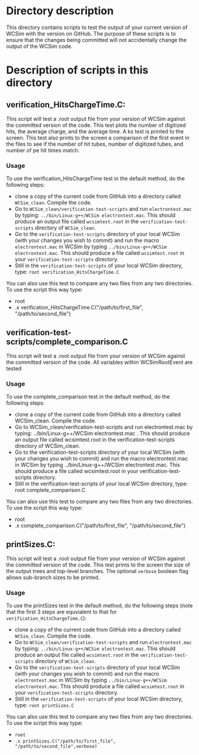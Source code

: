 # Directory description

This directory contains scripts to test the output of your current version of WCSim with the version on GitHub. 
The purpose of these scripts is to ensure that the changes being committed will not accidentally change the output of the WCSim code. 

# Description of scripts in this directory

## verification_HitsChargeTime.C: 

This script will test a .root output file from your version of WCSim against the committed version of the code. 
This test plots the number of digitized hits, the average charge, and the average time. 
A ks test is printed to the screen. This test also prints to the screen a comparison of the first event in the files to see if the number of hit tubes, number of digitized tubes, and number of pe hit times match. 

### Usage
To use the verification_HitsChargeTime test in the default method, do the following steps:
* clone a copy of the current code from GitHub into a directory called `WCSim_clean`. Compile the code. 
* Go to `WCSim_clean/verification-test-scripts` and run `electrontest.mac` by typing: `../bin/Linux-g++/WCSim electrontest.mac`. This should produce an output file called `wcsimtest.root` in the `verification-test-scripts` directory of `WCSim_clean`. 
* Go to the `verification-test-scripts` directory of your local WCSim (with your changes you wish to commit) and run the macro `electrontest.mac` in WCSim by typing `../bin/Linux-g++/WCSim electrontest.mac`. This should produce a file called `wcsimtest.root` in your `verification-test-scripts` directory. 
* Still in the `verification-test-scripts` of your local WCSim directory, type: `root verification_HitsChargeTime.C`

You can also use this test to compare any two files from any two directories. To use the script this way type:
* root 
* .x verification_HitsChargeTime.C("/path/to/first_file", "/path/to/second_file")

## verification-test-scripts/complete_comparison.C

This script will test a .root output file from your version of WCSim against the committed version of the code.
All variables within WCSimRootEvent are tested

### Usage
To use the complete_comparison test in the default method, do the following steps:
* clone a copy of the current code from GitHub into a directory called WCSim_clean. Compile the code. 
* Go to WCSim_clean/verification-test-scripts and run electrontest.mac by typing: ../bin/Linux-g++/WCSim electrontest.mac . This should produce an output file called wcsimtest.root in the verification-test-scripts directory of WCSim_clean. 
* Go to the verification-test-scripts directory of your local WCSim (with your changes you wish to commit) and run the macro electrontest.mac in WCSim by typing ../bin/Linux-g++/WCSim electrontest.mac. This should produce a file called wcsimtest.root in your verification-test-scripts directory. 
* Still in the verification-test-scripts of your local WCSim directory, type: root complete_comparison.C

You can also use this test to compare any two files from any two directories. To use the script this way type:
* root 
* .x complete_comparison.C("/path/to/first_file", "/path/to/second_file")

## printSizes.C:

This script will test a .root output file from your version of WCSim against the committed version of the code.
This test prints to the screen the size of the output trees and top-level branches.
The optional `verbose` boolean flag allows sub-branch sizes to be printed.

### Usage
To use the printSizes test in the default method, do the following steps (note that the first 3 steps are equvialent to that for `verification_HitsChargeTime.C`):
* clone a copy of the current code from GitHub into a directory called `WCSim_clean`. Compile the code. 
* Go to `WCSim_clean/verification-test-scripts` and run `electrontest.mac` by typing: `../bin/Linux-g++/WCSim electrontest.mac`. This should produce an output file called `wcsimtest.root` in the `verification-test-scripts` directory of `WCSim_clean`. 
* Go to the `verification-test-scripts` directory of your local WCSim (with your changes you wish to commit) and run the macro `electrontest.mac` in WCSim by typing `../bin/Linux-g++/WCSim electrontest.mac`. This should produce a file called `wcsimtest.root` in your `verification-test-scripts` directory. 
* Still in the `verification-test-scripts` of your local WCSim directory, type: `root printSizes.C`

You can also use this test to compare any two files from any two directories. To use the script this way type:
* `root` 
* `.x printSizes.C("/path/to/first_file", "/path/to/second_file",verbose)`

